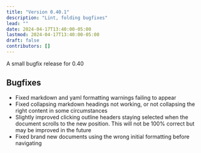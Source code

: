 ```yaml
---
title: "Version 0.40.1"
description: "Lint, folding bugfixes"
lead: ""
date: 2024-04-17T13:40:00-05:00
lastmod: 2024-04-17T13:40:00-05:00
draft: false
contributors: []
---
```


A small bugfix release for 0.40

## Bugfixes

* Fixed markdown and yaml formatting warnings failing to appear
* Fixed collapsing markdown headings not working, or not collapsing the right content in some circumstances
* Slightly improved clicking outline headers staying selected when the document scrolls to the new position. This will not be 100% correct but may be improved in the future
* Fixed brand new documents using the wrong initial formatting before navigating
